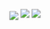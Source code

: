 <a>
<img align="center" src="https://github-readme-stats.vercel.app/api?username=qynklee&show_icons=true&count_private=true&theme=github_dark&layout=compact"/>
</a>
<!--
<a>
<img src="https://streak-stats.demolab.com/?user=qynklee&theme=github_dark&layout=compact"/> 
</a>
-->
<a>
<img src="https://github-profile-summary-cards.vercel.app/api/cards/profile-details?username=Qynklee&theme=github_dark"/>
</a>
<a href="https://twitter.com/qynklee">
  <img src="https://img.shields.io/twitter/follow/qynklee?style=for-the-badge&logo=twitter&&labelColor=1f1f1f&color=5fffaf" />
</a>
